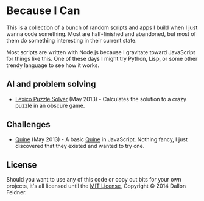 # Because I Can

This is a collection of a bunch of random scripts and apps I build when I just wanna code something. Most are half-finished and abandoned, but most of them do something interesting in their current state.

Most scripts are written with Node.js because I gravitate toward JavaScript for things like this. One of these days I might try Python, Lisp, or some other trendy language to see how it works.

## AI and problem solving

* [Lexico Puzzle Solver](lexico-puzzle-solver/) (May 2013) - Calculates the solution to a crazy puzzle in an obscure game.

## Challenges

* [Quine](quine.js) (May 2013) - A basic [Quine](https://en.wikipedia.org/wiki/Quine_(computing)) in JavaScript. Nothing fancy, I just discovered that they existed and wanted to try one.

## License

Should you want to use any of this code or copy out bits for your own projects, it's all licensed until the [MIT License](http://opensource.org/licenses/MIT), Copyright &copy; 2014 Dallon Feldner.